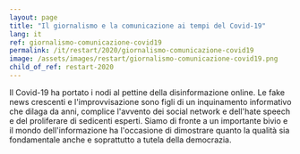 ```yaml
---
layout: page
title: "Il giornalismo e la comunicazione ai tempi del Covid-19"
lang: it
ref: giornalismo-comunicazione-covid19
permalink: /it/restart/2020/giornalismo-comunicazione-covid19
image: /assets/images/restart/giornalismo-comunicazione-covid19.png
child_of_ref: restart-2020
---
```


Il Covid-19 ha portato i nodi al pettine della disinformazione online. Le fake news crescenti e l'improvvisazione sono figli di un inquinamento informativo che dilaga da anni, complice l'avvento dei social network e dell'hate speech e del proliferare di sedicenti esperti. Siamo di fronte a un importante bivio e il mondo dell'informazione ha l'occasione di dimostrare quanto la qualità sia fondamentale anche e soprattutto a tutela della democrazia.
